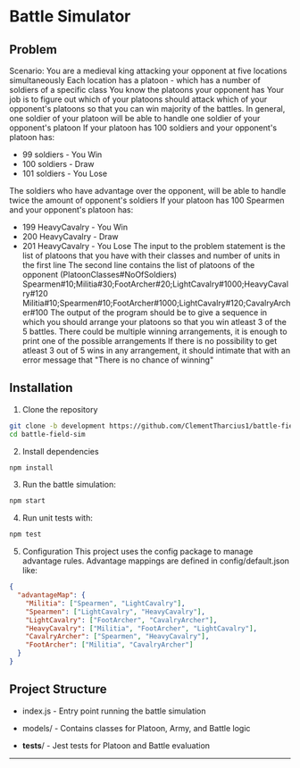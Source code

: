 # Battle Simulator

## Problem
Scenario:
You are a medieval king attacking your opponent at five locations simultaneously
Each location has a platoon - which has a number of soldiers of a specific class
You know the platoons your opponent has
Your job is to figure out which of your platoons should attack which of your opponent's platoons so that you can win majority of the battles.
In general, one soldier of your platoon will be able to handle one soldier of your opponent's platoon
If your platoon has 100 soldiers and your opponent's platoon has:
* 99 soldiers - You Win
* 100 soldiers - Draw
* 101 soldiers - You Lose

The soldiers who have advantage over the opponent, will be able to handle twice the amount of opponent's soldiers
If your platoon has 100 Spearmen and your opponent's platoon has:
* 199 HeavyCavalry - You Win
* 200 HeavyCavalry - Draw
* 201 HeavyCavalry - You Lose
The input to the problem statement is the list of platoons that you have with their classes and number of units in the first line
The second line contains the list of platoons of the opponent (PlatoonClasses#NoOfSoldiers)
Spearmen#10;Militia#30;FootArcher#20;LightCavalry#1000;HeavyCavalry#120
Militia#10;Spearmen#10;FootArcher#1000;LightCavalry#120;CavalryArcher#100
The output of the program should be to give a sequence in which you should arrange your platoons so that you win atleast 3 of the 5 battles.
There could be multiple winning arrangements, it is enough to print one of the possible arrangements
If there is no possibility to get atleast 3 out of 5 wins in any arrangement, it should intimate that with an error message that "There is no chance of winning"

## Installation

1. Clone the repository
```bash
git clone -b development https://github.com/ClementTharcius1/battle-field-sim.git
cd battle-field-sim
```

2. Install dependencies
```bash
npm install
```

3. Run the battle simulation:
```bash
npm start
```

4. Run unit tests with:
```bash
npm test
```

5. Configuration
This project uses the config package to manage advantage rules.
Advantage mappings are defined in config/default.json like:

```json
{
  "advantageMap": {
    "Militia": ["Spearmen", "LightCavalry"],
    "Spearmen": ["LightCavalry", "HeavyCavalry"],
    "LightCavalry": ["FootArcher", "CavalryArcher"],
    "HeavyCavalry": ["Militia", "FootArcher", "LightCavalry"],
    "CavalryArcher": ["Spearmen", "HeavyCavalry"],
    "FootArcher": ["Militia", "CavalryArcher"]
  }
}
```

## Project Structure
- index.js - Entry point running the battle simulation

- models/ - Contains classes for Platoon, Army, and Battle logic

- __tests__/ - Jest tests for Platoon and Battle evaluation

---
